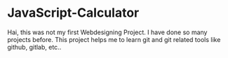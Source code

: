 # JavaScript-Calculator
Hai, this was not my first Webdesigning Project. I have done so many projects before. This project helps me to learn git and git related tools like github, gitlab, etc..
